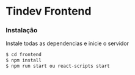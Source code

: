 # Tindev Frontend
### Instalação

Instale todas as dependencias e inicie o servidor

```sh
$ cd frontend
$ npm install
$ npm run start ou react-scripts start
```
